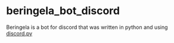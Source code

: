 # beringela_bot_discord
Beringela is a bot for discord that was written in python and using [discord.py](https://discordpy.readthedocs.io/en/stable/intro.html)
